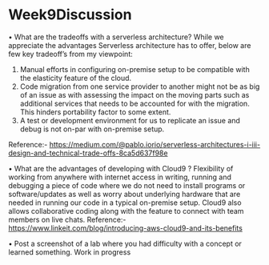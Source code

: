 # Week9Discussion

•	What are the tradeoffs with a serverless architecture?
While we appreciate the advantages Serverless architecture has to offer, below are few key tradeoff’s from my viewpoint:
1)	Manual efforts in configuring on-premise setup to be compatible with the elasticity feature of the cloud.
2)	Code migration from one service provider to another might not be as big of an issue as with assessing the impact on the moving parts such as additional services that needs to be accounted for with the migration. This hinders portability factor to some extent.
3)	A test or development environment for us to replicate an issue and debug is not on-par with on-premise setup.

Reference:- https://medium.com/@pablo.iorio/serverless-architectures-i-iii-design-and-technical-trade-offs-8ca5d637f98e

•	What are the advantages of developing with Cloud9 ?
Flexibility of working from anywhere with internet access in writing, running and debugging a piece of code where we do not need to install programs or software/updates as well as worry about underlying hardware that are needed in running our code in a typical on-premise setup. 
Cloud9 also allows collaborative coding along with the feature to connect with team members on live chats.
Reference:- https://www.linkeit.com/blog/introducing-aws-cloud9-and-its-benefits

•	Post a screenshot of a lab where you had difficulty with a concept or learned something.
Work in progress
